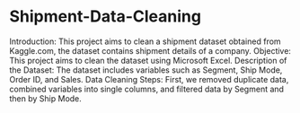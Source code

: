 # Shipment-Data-Cleaning
Introduction: This project aims to clean a shipment dataset obtained from Kaggle.com, the dataset contains shipment details of a company.
Objective: This project aims to clean the dataset using Microsoft Excel.
Description of the Dataset: The dataset includes variables such as Segment, Ship Mode, Order ID, and Sales. 
Data Cleaning Steps: First, we removed duplicate data, combined variables into single columns, and filtered data by Segment and then by Ship Mode.
